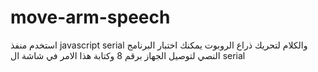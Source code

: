# move-arm-speech
استخدم منفذ javascript serial والكلام لتحريك ذراع الروبوت
يمكنك اختبار البرنامج النصي لتوصيل الجهاز برقم 8 وكتابة هذا الامر في شاشة ال serial
